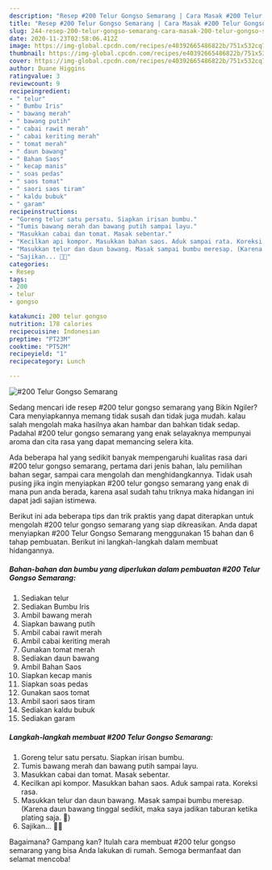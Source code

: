 ```yaml
---
description: "Resep #200 Telur Gongso Semarang | Cara Masak #200 Telur Gongso Semarang Yang Bikin Ngiler"
title: "Resep #200 Telur Gongso Semarang | Cara Masak #200 Telur Gongso Semarang Yang Bikin Ngiler"
slug: 244-resep-200-telur-gongso-semarang-cara-masak-200-telur-gongso-semarang-yang-bikin-ngiler
date: 2020-11-23T02:58:06.412Z
image: https://img-global.cpcdn.com/recipes/e40392665486822b/751x532cq70/200-telur-gongso-semarang-foto-resep-utama.jpg
thumbnail: https://img-global.cpcdn.com/recipes/e40392665486822b/751x532cq70/200-telur-gongso-semarang-foto-resep-utama.jpg
cover: https://img-global.cpcdn.com/recipes/e40392665486822b/751x532cq70/200-telur-gongso-semarang-foto-resep-utama.jpg
author: Duane Higgins
ratingvalue: 3
reviewcount: 9
recipeingredient:
- " telur"
- " Bumbu Iris"
- " bawang merah"
- " bawang putih"
- " cabai rawit merah"
- " cabai keriting merah"
- " tomat merah"
- " daun bawang"
- " Bahan Saos"
- " kecap manis"
- " soas pedas"
- " saos tomat"
- " saori saos tiram"
- " kaldu bubuk"
- " garam"
recipeinstructions:
- "Goreng telur satu persatu. Siapkan irisan bumbu."
- "Tumis bawang merah dan bawang putih sampai layu."
- "Masukkan cabai dan tomat. Masak sebentar."
- "Kecilkan api kompor. Masukkan bahan saos. Aduk sampai rata. Koreksi rasa."
- "Masukkan telur dan daun bawang. Masak sampai bumbu meresap. (Karena daun bawang tinggal sedikit, maka saya jadikan taburan ketika plating saja. 🙏)"
- "Sajikan... 👩‍🍳"
categories:
- Resep
tags:
- 200
- telur
- gongso

katakunci: 200 telur gongso 
nutrition: 178 calories
recipecuisine: Indonesian
preptime: "PT23M"
cooktime: "PT52M"
recipeyield: "1"
recipecategory: Lunch

---
```



![#200 Telur Gongso Semarang](https://img-global.cpcdn.com/recipes/e40392665486822b/751x532cq70/200-telur-gongso-semarang-foto-resep-utama.jpg)

Sedang mencari ide resep #200 telur gongso semarang yang Bikin Ngiler? Cara menyiapkannya memang tidak susah dan tidak juga mudah. kalau salah mengolah maka hasilnya akan hambar dan bahkan tidak sedap. Padahal #200 telur gongso semarang yang enak selayaknya mempunyai aroma dan cita rasa yang dapat memancing selera kita.

Ada beberapa hal yang sedikit banyak mempengaruhi kualitas rasa dari #200 telur gongso semarang, pertama dari jenis bahan, lalu pemilihan bahan segar, sampai cara mengolah dan menghidangkannya. Tidak usah pusing jika ingin menyiapkan #200 telur gongso semarang yang enak di mana pun anda berada, karena asal sudah tahu triknya maka hidangan ini dapat jadi sajian istimewa.




Berikut ini ada beberapa tips dan trik praktis yang dapat diterapkan untuk mengolah #200 telur gongso semarang yang siap dikreasikan. Anda dapat menyiapkan #200 Telur Gongso Semarang menggunakan 15 bahan dan 6 tahap pembuatan. Berikut ini langkah-langkah dalam membuat hidangannya.

<!--inarticleads1-->

##### Bahan-bahan dan bumbu yang diperlukan dalam pembuatan #200 Telur Gongso Semarang:

1. Sediakan  telur
1. Sediakan  Bumbu Iris
1. Ambil  bawang merah
1. Siapkan  bawang putih
1. Ambil  cabai rawit merah
1. Ambil  cabai keriting merah
1. Gunakan  tomat merah
1. Sediakan  daun bawang
1. Ambil  Bahan Saos
1. Siapkan  kecap manis
1. Siapkan  soas pedas
1. Gunakan  saos tomat
1. Ambil  saori saos tiram
1. Sediakan  kaldu bubuk
1. Sediakan  garam




<!--inarticleads2-->

##### Langkah-langkah membuat #200 Telur Gongso Semarang:

1. Goreng telur satu persatu. Siapkan irisan bumbu.
1. Tumis bawang merah dan bawang putih sampai layu.
1. Masukkan cabai dan tomat. Masak sebentar.
1. Kecilkan api kompor. Masukkan bahan saos. Aduk sampai rata. Koreksi rasa.
1. Masukkan telur dan daun bawang. Masak sampai bumbu meresap. (Karena daun bawang tinggal sedikit, maka saya jadikan taburan ketika plating saja. 🙏)
1. Sajikan... 👩‍🍳




Bagaimana? Gampang kan? Itulah cara membuat #200 telur gongso semarang yang bisa Anda lakukan di rumah. Semoga bermanfaat dan selamat mencoba!
